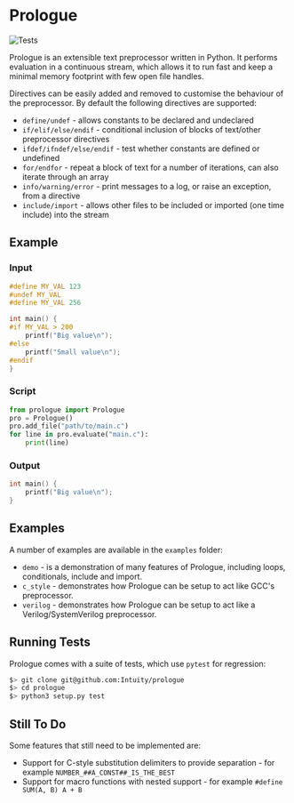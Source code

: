 # Prologue

![Tests](https://github.com/Intuity/prologue/workflows/Python%20package/badge.svg)

Prologue is an extensible text preprocessor written in Python. It performs evaluation in a continuous stream, which allows it to run fast and keep a minimal memory footprint with few open file handles.

Directives can be easily added and removed to customise the behaviour of the preprocessor. By default the following directives are supported:

 * `define/undef` - allows constants to be declared and undeclared
 * `if/elif/else/endif` - conditional inclusion of blocks of text/other preprocessor directives
 * `ifdef/ifndef/else/endif` - test whether constants are defined or undefined
 * `for/endfor` - repeat a block of text for a number of iterations, can also iterate through an array
 * `info/warning/error` - print messages to a log, or raise an exception, from a directive
 * `include/import` - allows other files to be included or imported (one time include) into the stream

## Example

### Input
```c
#define MY_VAL 123
#undef MY_VAL
#define MY_VAL 256

int main() {
#if MY_VAL > 200
    printf("Big value\n");
#else
    printf("Small value\n");
#endif
}
```

### Script
```python
from prologue import Prologue
pro = Prologue()
pro.add_file("path/to/main.c")
for line in pro.evaluate("main.c"):
    print(line)
```

### Output
```c
int main() {
    printf("Big value\n");
}
```

## Examples
A number of examples are available in the `examples` folder:

 * `demo` - is a demonstration of many features of Prologue, including loops, conditionals, include and import.
 * `c_style` - demonstrates how Prologue can be setup to act like GCC's preprocessor.
 * `verilog` - demonstrates how Prologue can be setup to act like a Verilog/SystemVerilog preprocessor.

## Running Tests
Prologue comes with a suite of tests, which use `pytest` for regression:

```bash
$> git clone git@github.com:Intuity/prologue
$> cd prologue
$> python3 setup.py test
```

## Still To Do
Some features that still need to be implemented are:

 * Support for C-style substitution delimiters to provide separation - for example `NUMBER_##A_CONST##_IS_THE_BEST`
 * Support for macro functions with nested support - for example `#define SUM(A, B) A + B`
